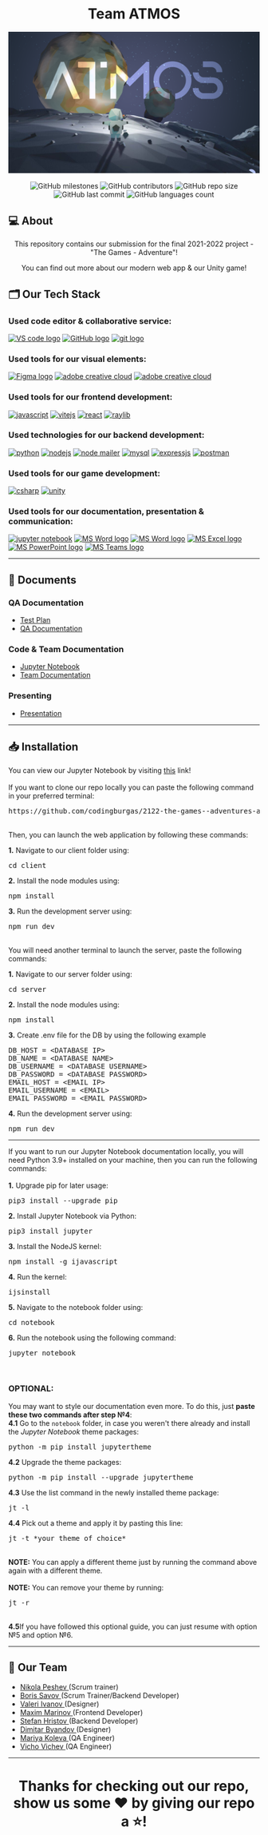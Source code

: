  <h1 align="center">Team ATMOS</h1>

<p align="center">
    <img src="/docs/assets/banners/banner.png"/>
</p>

<p align = "center">
    <img alt="GitHub milestones" src="https://img.shields.io/github/milestones/all/codingburgas/2122-the-games--adventures-atmos-final-project-2022?style=flat-square">
    <img alt="GitHub contributors" src="https://img.shields.io/github/contributors/codingburgas/2122-the-games--adventures-atmos-final-project-2022?style=flat-square">
    <img alt="GitHub repo size" src="https://img.shields.io/github/repo-size/codingburgas/2122-the-games--adventures-atmos-final-project-2022?style=flat-square">
    <img alt="GitHub last commit" src="https://img.shields.io/github/last-commit/codingburgas/2122-the-games--adventures-atmos-final-project-2022?style=flat-square">
    <img alt="GitHub languages count"src="https://img.shields.io/github/languages/count/codingburgas/2122-the-games--adventures-atmos-final-project-2022?style=flat-square">
<br>

## 💻 About

<p align="center">This repository contains our submission for the final 2021-2022 project - "The Games - Adventure"!</p>
<p align="center">You can find out more about our modern web app & our Unity game!</p>

## 🗂️ Our Tech Stack

### Used code editor & collaborative service:

<p align="left">
    <a href="https://code.visualstudio.com/"><img src="https://img.icons8.com/color/344/visual-studio-code-2019.png" alt="VS code logo" width=48px /></a>
    <a href="https://github.com/"><img src="https://img.icons8.com/nolan/344/github.png" alt="GitHub logo" width=52px /></a>
    <a href="https://git-scm.com/"><img src="https://img.icons8.com/nolan/344/git.png" alt="git logo" width=52px /></a>
</p>

### Used tools for our visual elements:

<p align="left">
    <a href="https://www.figma.com/"><img src="https://img.icons8.com/color/344/figma--v1.png" alt="Figma logo" width=48px/></a>
    <a href="https://marketplace.visualstudio.com/items?itemName=adpyke.codesnap"><img src="https://adpyke.gallerycdn.vsassets.io/extensions/adpyke/codesnap/1.3.4/1625238962906/Microsoft.VisualStudio.Services.Icons.Default" alt="adobe creative cloud" width=48px /></a>
    <a href="https://www.adobe.com/creativecloud.html"><img src="https://www.adobe.com/content/dam/shared/images/product-icons/svg/creative-cloud.svg" alt="adobe creative cloud" width=48px /></a>
</p>

### Used tools for our frontend development:

<p align="left">
    <a href="https://www.javascript.com/"><img src="https://img.icons8.com/color/344/javascript--v1.png" alt="javascript" width=48px /></a>
    <a href="https://vitejs.dev/"><img src="https://res.cloudinary.com/practicaldev/image/fetch/s--bp9HIjTK--/c_limit%2Cf_auto%2Cfl_progressive%2Cq_auto%2Cw_880/https://dev-to-uploads.s3.amazonaws.com/uploads/articles/77ripvyhwi6xl0gqkvj9.png" alt="vitejs" width=48px /></a>
    <a href="https://reactjs.org/"><img src="https://img.icons8.com/plasticine/344/react.png" alt="react" width=48px /></a>
    <a href="https://tailwindcss.com/"><img src="https://upload.wikimedia.org/wikipedia/commons/thumb/d/d5/Tailwind_CSS_Logo.svg/2048px-Tailwind_CSS_Logo.svg.png" alt="raylib" width=48px /></a>
</p>

### Used technologies for our backend development:

<p align="left">
    <a href="https://www.python.org/"><img src="https://img.icons8.com/color/344/python--v1.png" alt="python" width=48px /></a>
    <a href="https://nodejs.org/en/"><img src="https://s3.amazonaws.com/clarityfm-production/attachments/32059/default/nodejs-512.png?1573156678" alt="nodejs" width=58px /></a>
    <a href="https://nodemailer.com/about/"><img src="https://i1.wp.com/community.nodemailer.com/wp-content/uploads/2015/10/n2-2.png?fit=422%2C360&ssl=1" alt="node mailer" width=58px /></a>
    <a href="https://www.mysql.com/"><img src="https://img.icons8.com/fluency/344/mysql-logo.png" alt="mysql" width=58px /></a>
    <a href="https://expressjs.com/"><img src="https://images.tute.io/tute/topic/express-js.png" alt="expressjs" width=48px /></a>
    <a href="https://www.postman.com/"><img src="https://res.cloudinary.com/postman/image/upload/t_team_logo/v1629869194/team/2893aede23f01bfcbd2319326bc96a6ed0524eba759745ed6d73405a3a8b67a8" alt="postman" width=48px /></a>
</p>

### Used tools for our game development:

<p align="left">
    <a href="https://docs.microsoft.com/en-us/dotnet/csharp/"><img src="https://miro.medium.com/max/375/1*NhpIIUL7AFgKKn30gKoDUw.png" alt="csharp" width=48px /></a>
    <a href="https://unity.com/"><img src="https://gpuopen.com/wp-content/uploads/2021/10/U_Logo_White_RGB.png" alt="unity" width=128px /></a>
</p>

### Used tools for our documentation, presentation & communication:

<p align="left">
    <a href="https://jupyter.org/"><img src="https://img.icons8.com/fluency/344/jupyter.png" alt="jupyter notebook" width=48px /></a>
    <a href="https://www.microsoft.com/en-ww/microsoft-365/onedrive/online-cloud-storage"><img src="https://www.myce.com/wp-content/images_posts/2017/03/myce-onedrive-logo.png" alt="MS Word logo" width=48px /></a>
    <a href="https://www.microsoft.com/en-ww/microsoft-365/word"><img src="https://img.icons8.com/color/344/ms-word.png" alt="MS Word logo" width=48px /></a>
    <a href="https://www.microsoft.com/en-ww/microsoft-365/excel"><img src="https://img.icons8.com/color/344/ms-excel.png" alt="MS Excel logo" width=48px /></a>
    <a href="https://www.microsoft.com/en-ww/microsoft-365/powerpoint"><img src="https://img.icons8.com/color/344/ms-powerpoint.png" alt="MS PowerPoint logo" width=48px /></a>
    <a href="https://www.microsoft.com/en/microsoft-teams/group-chat-software"><img src="https://img.icons8.com/color/344/microsoft-teams.png" alt = "MS Teams logo" width=46px /></a>
</p>

<hr>

## 📄 Documents

### QA Documentation

- [Test Plan]()
- [QA Documentation](https://github.com/codingburgas/2122-the-games--adventures-atmos-final-project-2022/raw/main/docs/Atmos%20-%20client%20QA%20Doc.xlsx)

### Code & Team Documentation

- [Jupyter Notebook](https://docs.atmos.systems)
- [Team Documentation](https://github.com/codingburgas/2122-the-games--adventures-atmos-final-project-2022/raw/main/docs/Atmos_-_Documentation.docx)

### Presenting

- [Presentation](https://github.com/codingburgas/2122-the-games--adventures-atmos-final-project-2022/raw/main/docs/Atmos%20-%20Presentation.pptx)

<hr>

## 📥 Installation

You can view our Jupyter Notebook by visiting <a href="https://docs.atmos.systems">this</a> link! <br>
<br>
If you want to clone our repo locally you can paste the following command in your preferred terminal:

<pre>https://github.com/codingburgas/2122-the-games--adventures-atmos-final-project-2022</pre>
<br>
Then, you can launch the web application by following these commands:
<br>

<b>1.</b> Navigate to our client folder using:
<pre>cd client</pre>
<b>2.</b> Install the node modules using:
<pre>npm install</pre>
<b>3.</b> Run the development server using:
<pre>npm run dev</pre>

<br>
You will need another terminal to launch the server, paste the following commands:

<b>1.</b> Navigate to our server folder using:
<pre>cd server</pre>
<b>2.</b> Install the node modules using:
<pre>npm install</pre>
<b>3.</b> Create .env file for the DB by using the following example
<pre>
DB_HOST = &ltDATABASE IP&gt
DB_NAME = &ltDATABASE NAME&gt
DB_USERNAME = &ltDATABASE USERNAME&gt
DB_PASSWORD = &ltDATABASE PASSWORD&gt
EMAIL_HOST = &ltEMAIL IP&gt
EMAIL_USERNAME = &ltEMAIL&gt
EMAIL_PASSWORD = &ltEMAIL PASSWORD&gt
</pre>
<b>4.</b> Run the development server using:
<pre>npm run dev</pre>
</pre>

<hr>

If you want to run our Jupyter Notebook documentation locally, you will need Python 3.9+ installed on your machine, then you can run the following commands:
<br><br>
<b>1.</b> Upgrade pip for later usage:
<pre>pip3 install --upgrade pip</pre>
<b>2.</b> Install Jupyter Notebook via Python:
<pre>pip3 install jupyter</pre>
<b>3.</b> Install the NodeJS kernel:
<pre>npm install -g ijavascript</pre>
<b>4.</b> Run the kernel:
<pre>ijsinstall</pre>
<b>5.</b> Navigate to the notebook folder using:
<pre>cd notebook</pre>
<b>6.</b> Run the notebook using the following command:
<pre>jupyter notebook</pre>
<br>

### OPTIONAL:
You may want to style our documentation even more. To do this, just **paste these two commands after step №4**:<br>
<b>4.1</b> Go to the `notebook` folder, in case you weren't there already and install the *Jupyter Notebook* theme packages:
<pre>python -m pip install jupytertheme</pre>
<b>4.2</b> Upgrade the theme packages:
<pre>python -m pip install --upgrade jupytertheme</pre>
<b>4.3</b> Use the list command in the newly installed theme package:
<pre>jt -l</pre>
<b>4.4</b> Pick out a theme and apply it by pasting this line:
<pre>jt -t *your theme of choice*</pre>
<br>
<b>NOTE:</b> You can apply a different theme just by running the command above again with a different theme.
<br><br>
<b>NOTE:</b> You can remove your theme by running: <pre>jt -r</pre>
<br>
<b>4.5</b>If you have followed this optional guide, you can just resume with option №5 and option №6.
<br>
<hr>

## 🧒 Our Team

- <a href = "https://github.com/NDPeshev19"> Nikola Peshev </a> (Scrum trainer)
- <a href = "https://github.com/BNSavov19"> Boris Savov </a> (Scrum Trainer/Backend Developer)
- <a href = "https://github.com/VTIvanov20"> Valeri Ivanov </a> (Designer)
- <a href = "https://github.com/MMMarinov20"> Maxim Marinov </a> (Frontend Developer)
- <a href = "https://github.com/SHHristov20"> Stefan Hristov </a> (Backend Developer)
- <a href = "https://github.com/DKByandov21"> Dimitar Byandov </a> (Designer)
- <a href = "https://github.com/MVKoleva21"> Mariya Koleva </a> (QA Engineer)
- <a href = "https://github.com/VDVichev21"> Vicho Vichev </a> (QA Engineer)

<hr>

<h1 align="center">Thanks for checking out our repo, show us some ❤️ by giving our repo a ⭐️!</h1>
